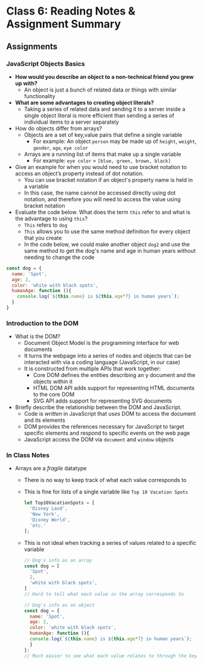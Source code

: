 # Class 6: Reading Notes & Assignment Summary

## Assignments

### JavaScript Objects Basics

* **How would you describe an object to a non-technical friend you grew up with?**
  * An object is just a bunch of related data or things with similar functionality
* **What are some advantages to creating object literals?**
  * Taking a series of related data and sending it to a server inside a single object literal is more efficient than sending a series of individual items to a server separately
* How do objects differ from arrays?
  * Objects are a set of key,value pairs that define a single variable
    * For example: An object `person` may be made up of `height`, `weight`, `gender`, `age`, `eye color`
  * Arrays are a running list of items that make up a single variable
    * For example: `eye color` = `[blue, green, brown, black]`
* Give an example for when you would need to use bracket notation to access an object’s property instead of dot notation.
  * You can use bracket notation if an object's property name is held in a variable
  * In this case, the name cannot be accessed directly using dot notation, and therefore you will need to access the value using bracket notation
* Evaluate the code below. What does the term `this` refer to and what is the advantage to using `this`?
  * `This` refers to `dog`
  * `This` allows you to use the same method definition for every object that you create
  * In the code below, we could make another object `dog2` and use the same method to get the dog's name and age in human years without needing to change the code

``` js
const dog = {
  name: 'Spot',
  age: 2,
  color: 'white with black spots',
  humanAge: function (){
    console.log(`${this.name} is ${this.age*7} in human years`);
  }
}
```

### Introduction to the DOM

* What is the DOM?
  * Document Object Model is the programming interface for web documents
  * It turns the webpage into a series of nodes and objects that can be interacted with via a coding language (JavaScript, in our case)
  * It is constructed from multiple APIs that work together:
    * Core DOM defines the entities describing an y document and the objects within it
    * HTML DOM API adds support for representing HTML documents to the core DOM
    * SVG API adds support for representing SVG documents
* Briefly describe the relationship between the DOM and JavaScript.
  * Code is *written* in JavaScript that *uses* DOM to access the document and its elements
  * DOM provides the references necessary for JavaScript to target specific elements and respond to specific events on the web page
  * JavaScript access the DOM via `document` and `window` objects

### In Class Notes

* Arrays are a *fragile* datatype
  * There is no way to keep track of what each value corresponds to
  * This is fine for lists of a single variable like `Top 10 Vacation Spots`

    ``` js
    let Top10VacationSpots = [
      'Disney Land',
      'New York', 
      'Disney World',
      'etc.'
    ];
    ```
  
  * This is not ideal when tracking a series of values related to a specific variable

    ``` js
    // Dog's info as an array
    const dog = [
      'Spot',
      2,
      'white with black spots',
    ]
    // Hard to tell what each value in the array corresponds to

    // Dog's info as an object
    const dog = {
      name: 'Spot',
      age: 2,
      color: 'white with black spots',
      humanAge: function (){
      console.log(`${this.name} is ${this.age*7} in human years`);
      }
    };
    // Much easier to see what each value relates to through the key,value pair
    ```
